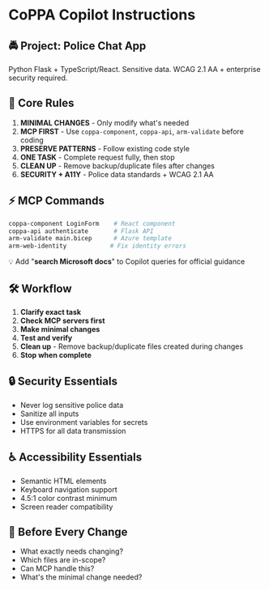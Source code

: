 # CoPPA Copilot Instructions

## 🚔 Project: Police Chat App
Python Flask + TypeScript/React. Sensitive data. WCAG 2.1 AA + enterprise security required.

## 🎯 Core Rules
1. **MINIMAL CHANGES** - Only modify what's needed
2. **MCP FIRST** - Use `coppa-component`, `coppa-api`, `arm-validate` before coding
3. **PRESERVE PATTERNS** - Follow existing code style
4. **ONE TASK** - Complete request fully, then stop
5. **CLEAN UP** - Remove backup/duplicate files after changes
6. **SECURITY + A11Y** - Police data standards + WCAG 2.1 AA

## ⚡ MCP Commands
```bash
coppa-component LoginForm    # React component
coppa-api authenticate       # Flask API  
arm-validate main.bicep      # Azure template
arm-web-identity            # Fix identity errors
```
💡 Add "**search Microsoft docs**" to Copilot queries for official guidance

## 🛠️ Workflow
1. **Clarify exact task**
2. **Check MCP servers first**  
3. **Make minimal changes**
4. **Test and verify**
5. **Clean up** - Remove backup/duplicate files created during changes
6. **Stop when complete**

## 🔒 Security Essentials
- Never log sensitive police data
- Sanitize all inputs
- Use environment variables for secrets
- HTTPS for all data transmission

## ♿ Accessibility Essentials  
- Semantic HTML elements
- Keyboard navigation support
- 4.5:1 color contrast minimum
- Screen reader compatibility

## 🎯 Before Every Change
- What exactly needs changing?
- Which files are in-scope?
- Can MCP handle this?
- What's the minimal change needed?
